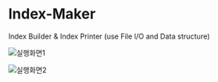 # Index-Maker
Index Builder &amp; Index Printer (use File I/O and Data structure)

![실행화면1](https://user-images.githubusercontent.com/32799078/54534681-3bfd6c00-49d0-11e9-86c2-f2805c78984d.png)


![실행화면2](https://user-images.githubusercontent.com/32799078/54534700-44ee3d80-49d0-11e9-8621-ec595f7558ac.png)
